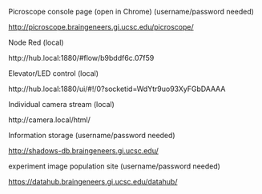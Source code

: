 Picroscope console page (open in Chrome) (username/password needed)

http://picroscope.braingeneers.gi.ucsc.edu/picroscope/

Node Red (local)

http://<hub name>hub.local:1880/#flow/b9bddf6c.07f59

Elevator/LED control (local)

http://<hub name>hub.local:1880/ui/#!/0?socketid=WdYtr9uo93XyFGbDAAAA

Individual camera stream (local)

http://camera<camera identifier><camera number>.local/html/

Information storage (username/password needed)

http://shadows-db.braingeneers.gi.ucsc.edu/

experiment image population site (username/password needed)

https://datahub.braingeneers.gi.ucsc.edu/datahub/
